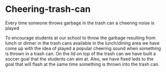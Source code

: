# Cheering-trash-can
Every time someone throws garbage in the trash can a cheering noise is played 

To encourage students at our school to throw the garbage resulting from lunch or dinner in the trash cans available in the lunch/dining area we have come up with the idea of played a popular cheering sound when something is thrown in a trash can. 
On the lid on top of the trash can we have built a soccer goal that the students can aim at. Also, we have fixed leds to the goal that will flash at the same time something is thrown into the trash can.
